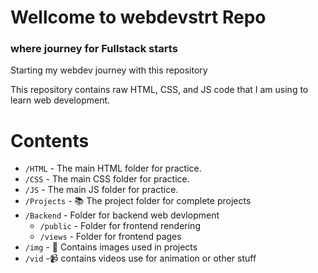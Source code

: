 # Wellcome to webdevstrt Repo 
### where journey for Fullstack starts
Starting my webdev journey with this repository

This repository contains raw HTML, CSS, and JS code that I am using to learn web development.

# Contents

- `/HTML` - The main HTML folder for practice.
- `/CSS` -  The main CSS folder for practice.
- `/JS` -   The main JS folder for practice.
- `/Projects` - :books: The project folder for complete projects
- `/Backend` - Folder for backend web devlopment
  - `/public` - Folder for frontend rendering
  - `/views` - Folder for frontend pages
- `/img` - :rice_scene: Contains images used in projects
- `/vid` -:video_camera: contains videos use for animation or other stuff
